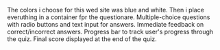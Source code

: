 The colors i choose for this wed site was blue and white.
Then i place everuthing in a container fpr the questionare.
Multiple-choice questions with radio buttons and text input for answers.
Immediate feedback on correct/incorrect answers.
Progress bar to track user's progress through the quiz.
Final score displayed at the end of the quiz.
